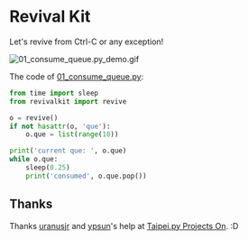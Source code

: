 # Revival Kit

Let's revive from Ctrl-C or any exception!

![01_consume_queue.py_demo.gif](https://cloud.githubusercontent.com/assets/594141/11760658/916fd5aa-a0dd-11e5-8491-81dabca9f386.gif)

The code of [01_consume_queue.py](https://github.com/moskytw/revivalkit/blob/master/examples/01_consume_queue.py):

```python
from time import sleep
from revivalkit import revive

o = revive()
if not hasattr(o, 'que'):
    o.que = list(range(10))

print('current que: ', o.que)
while o.que:
    sleep(0.25)
    print('consumed', o.que.pop())
```

## Thanks

Thanks [uranusjr](https://github.com/uranusjr) and [ypsun](https://github.com/ypsun)'s help at [Taipei.py Projects On](http://www.meetup.com/Taipei-py/events/226558484/). :D
